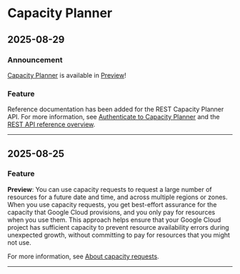 # Capacity Planner

## 2025-08-29

### Announcement

[Capacity Planner](https://cloud.google.com/capacity-planner/docs/overview) is available in [Preview](https://cloud.google.com/products#product-launch-stages)!

### Feature

Reference documentation has been added for the REST Capacity Planner API. For more information, see [Authenticate to Capacity Planner](https://cloud.google.com/capacity-planner/docs/authentication) and the [REST API reference overview](https://cloud.google.com/capacity-planner/docs/reference/rest).

---
## 2025-08-25

### Feature

**Preview**: You can use capacity requests to request a large number of resources for a future date and time, and across multiple regions or zones. When you use capacity requests, you get best-effort assurance for the capacity that Google Cloud provisions, and you only pay for resources when you use them. This approach helps ensure that your Google Cloud project has sufficient capacity to prevent resource availability errors during unexpected growth, without committing to pay for resources that you might not use.

For more information, see [About capacity requests](https://cloud.google.com/capacity-planner/docs/about-capacity-requests).

---
